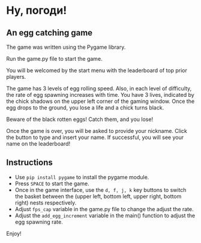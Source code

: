 # Ну, погоди!

## An egg catching game

The game was written using the Pygame library.

Run the game.py file to start the game.

You will be welcomed by the start menu with the leaderboard of top prior players.

The game has 3 levels of egg rolling speed. Also, in each level of difficulty, the rate of egg spawning increases with time.
You have 3 lives, indicated by the chick shadows on the upper left corner of the gaming window. Once the egg drops to the ground, you lose a life and a chick turns black. 

Beware of the black rotten eggs! Catch them, and you lose!

Once the game is over, you will be asked to provide your nickname. Click the button to type and insert your name. If successful, you will see your name on the leaderboard!

## Instructions
- Use `pip install pygame` to install the pygame module.
- Press `SPACE` to start the game.
- Once in the game interface, use the `d, f, j, k` key buttons to switch the basket between the (upper left, bottom left, upper right, bottom right) nests respectively.
- Adjust `fps_cap` variable in the game.py file to change the adjust the rate.
- Adjust the `add_egg_increment` variable in the main() function to adjust the egg spawning rate.


Enjoy!
